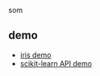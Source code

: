 som

## demo
* [iris demo](https://github.com/darecophoenixx/wordroid.sblo.jp/blob/master/lib/som/demo/demo_iris_001.ipynb)
* [scikit-learn API demo](https://github.com/darecophoenixx/wordroid.sblo.jp/blob/master/lib/som/demo/demo_iris_002.ipynb)
